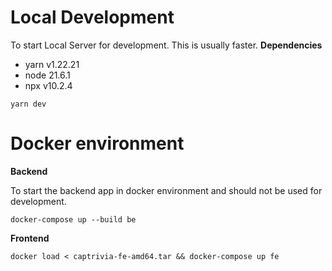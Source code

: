 # Local Development

To start Local Server for development. This is usually faster.
**Dependencies**
- yarn v1.22.21
- node 21.6.1
- npx v10.2.4
```
yarn dev
```

# Docker environment

**Backend**

To start the backend app in docker environment and should not be used for development.
```
docker-compose up --build be
```

**Frontend**
```
docker load < captrivia-fe-amd64.tar && docker-compose up fe
```

